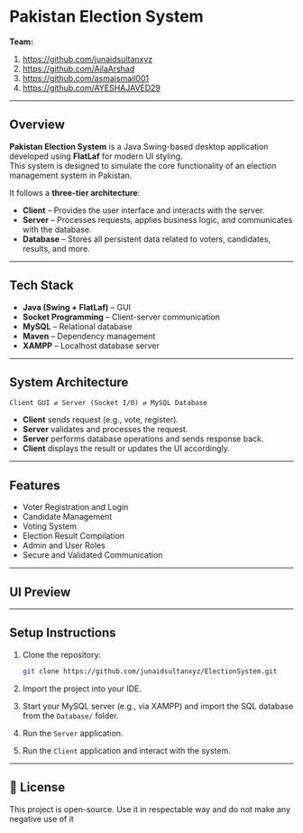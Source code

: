 # Pakistan Election System

**Team:**
1. https://github.com/junaidsultanxyz
2. https://github.com/AilaArshad
3. https://github.com/asmaismail001
4. https://github.com/AYESHAJAVED29

---

## Overview

**Pakistan Election System** is a Java Swing-based desktop application developed using **FlatLaf** for modern UI styling.  
This system is designed to simulate the core functionality of an election management system in Pakistan.

It follows a **three-tier architecture**:
- **Client** – Provides the user interface and interacts with the server.
- **Server** – Processes requests, applies business logic, and communicates with the database.
- **Database** – Stores all persistent data related to voters, candidates, results, and more.

---

## Tech Stack

- **Java (Swing + FlatLaf)** – GUI
- **Socket Programming** – Client-server communication
- **MySQL** – Relational database
- **Maven** – Dependency management
- **XAMPP** – Localhost database server

---

## System Architecture

```
Client GUI ⇄ Server (Socket I/O) ⇄ MySQL Database
```

- **Client** sends request (e.g., vote, register).
- **Server** validates and processes the request.
- **Server** performs database operations and sends response back.
- **Client** displays the result or updates the UI accordingly.

---

## Features

- Voter Registration and Login
- Candidate Management
- Voting System
- Election Result Compilation
- Admin and User Roles
- Secure and Validated Communication

---

## UI Preview


---

## Setup Instructions

1. Clone the repository:
   ```bash
   git clone https://github.com/junaidsultanxyz/ElectionSystem.git
   ```

2. Import the project into your IDE.

3. Start your MySQL server (e.g., via XAMPP) and import the SQL database from the `Database/` folder.

4. Run the `Server` application.

5. Run the `Client` application and interact with the system.

---

## 📃 License

This project is open-source. Use it in respectable way and do not make any negative use of it
